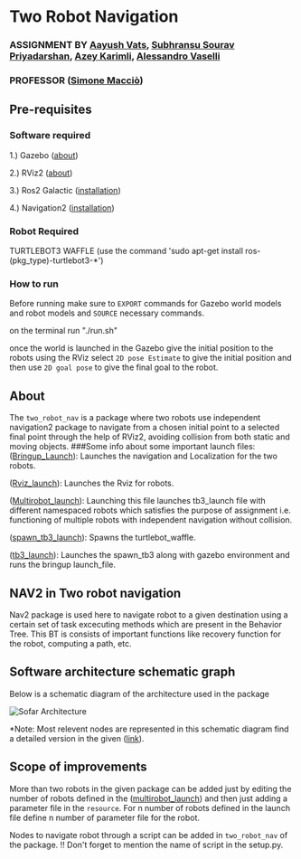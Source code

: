 # Two Robot Navigation
### ASSIGNMENT BY [Aayush Vats](https://github.com/aayush11101998), [Subhransu Sourav Priyadarshan](https://github.com/subhransu10), [Azey Karimli](https://github.com/azaykarimli), [Alessandro Vaselli](https://github.com/Jellyfishh97)
### PROFESSOR ([Simone Macciò](https://github.com/SimoneMacci0))
## Pre-requisites
### Software required
1.) Gazebo ([about](https://gazebosim.org/home))

2.) RViz2 ([about](https://turtlebot.github.io/turtlebot4-user-manual/software/rviz.html#rviz2))

3.) Ros2 Galactic ([installation](http://docs.ros.org.ros.informatik.uni-freiburg.de/en/galactic/Installation.html))

4.) Navigation2 ([installation](https://navigation.ros.org/build_instructions/index.html))

### Robot Required
TURTLEBOT3 WAFFLE (use the command 'sudo apt-get install ros-(pkg_type)-turtlebot3-*')

### How to run
Before running make sure to `EXPORT` commands for Gazebo world models and robot models and `SOURCE` necessary commands.

on the terminal run "./run.sh" 

once the world is launched in the Gazebo give the initial position to the robots using the RViz select `2D pose Estimate` to give the initial position and then use `2D goal pose` to give the final goal to the robot.

## About
The `two_robot_nav` is a package where two robots use independent navigation2 package to navigate from a chosen initial point to a selected final point through the help of RViz2, avoiding collision from both static and moving objects.
###Some info about some important launch files:
([Bringup_Launch](https://github.com/aayush11101998/Sofar_assignment/blob/master/src/two_robot_nav/launch/bringup_launch.py)): Launches the navigation and Localization for the two robots.

([Rviz_launch](https://github.com/aayush11101998/Sofar_assignment/blob/master/src/two_robot_nav/launch/rviz_launch.py)): Launches the Rviz for robots.

([Multirobot_launch](https://github.com/aayush11101998/Sofar_assignment/blob/master/src/two_robot_nav/launch/multirobot_launch.py)): Launching this file launches tb3_launch file with different namespaced robots which satisfies the purpose of assignment i.e. functioning of multiple robots with independent navigation without collision.

([spawn_tb3_launch](https://github.com/aayush11101998/Sofar_assignment/blob/master/src/two_robot_nav/launch/spawn_tb3_launch.py)): Spawns the turtlebot_waffle.

([tb3_launch](https://github.com/aayush11101998/Sofar_assignment/blob/master/src/two_robot_nav/launch/tb3_launch.py)): Launches the spawn_tb3 along with gazebo environment and runs the bringup launch_file.

## NAV2 in Two robot navigation
Nav2 package is used here to navigate robot to a given destination using a certain set of task excecuting methods which are present in the Behavior Tree. This BT is consists of important functions like recovery function for the robot, computing a path, etc.

## Software architecture schematic graph
Below is a schematic diagram of the architecture used in the package

![Sofar Architecture](https://user-images.githubusercontent.com/91724060/200852701-1f94817d-455b-4505-b057-ada138b09aea.png)

*Note: Most relevent nodes are represented in this schematic diagram find a detailed version in the given ([link](https://github.com/aayush11101998/Sofar_assignment/blob/master/rosgraph.png)).

## Scope of improvements
More than two robots in the given package can be added just by editing the number of robots defined in the ([multirobot_launch](https://github.com/aayush11101998/Sofar_assignment/blob/master/src/two_robot_nav/launch/multirobot_launch.py)) and then just adding a parameter file in the `resource`. For n number of robots defined in the launch file define n number of parameter file for the robot.

Nodes to navigate robot through a script can be added in `two_robot_nav` of the package. 
!! Don't forget to mention the name of script in the setup.py.
 
